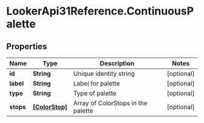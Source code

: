 # LookerApi31Reference.ContinuousPalette

## Properties
Name | Type | Description | Notes
------------ | ------------- | ------------- | -------------
**id** | **String** | Unique identity string | [optional] 
**label** | **String** | Label for palette | [optional] 
**type** | **String** | Type of palette | [optional] 
**stops** | [**[ColorStop]**](ColorStop.md) | Array of ColorStops in the palette | [optional] 


